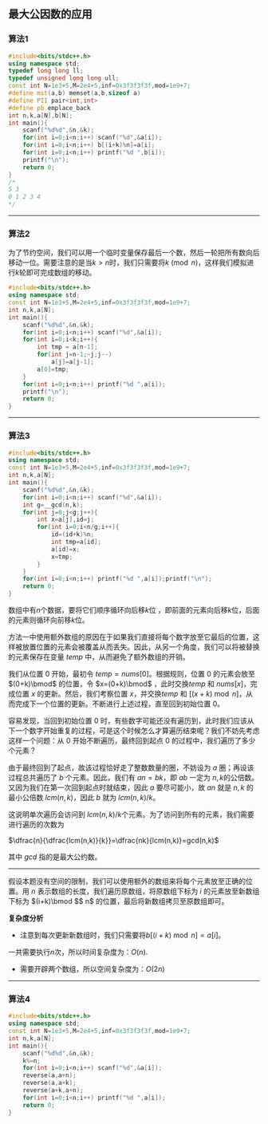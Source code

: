 ## 最大公因数的应用



### 算法1

```cpp
#include<bits/stdc++.h>
using namespace std;
typedef long long ll;
typedef unsigned long long ull; 
const int N=1e3+5,M=2e4+5,inf=0x3f3f3f3f,mod=1e9+7;
#define mst(a,b) memset(a,b,sizeof a)
#define PII pair<int,int>
#define pb emplace_back
int n,k,a[N],b[N];
int main(){
	scanf("%d%d",&n,&k);
	for(int i=0;i<n;i++) scanf("%d",&a[i]);
	for(int i=0;i<n;i++) b[(i+k)%n]=a[i];
	for(int i=0;i<n;i++) printf("%d ",b[i]);
	printf("\n");
	return 0;
}
/*
5 3
0 1 2 3 4
*/
```

----

### 算法2

​		为了节约空间，我们可以用一个临时变量保存最后一个数，然后一轮把所有数向后移动一位。需要注意的是当$k>n$时，我们只需要将$k\pmod n$，这样我们模拟进行$k$轮即可完成数组的移动。



```cpp
#include<bits/stdc++.h>
using namespace std;
const int N=1e3+5,M=2e4+5,inf=0x3f3f3f3f,mod=1e9+7;
int n,k,a[N];
int main(){
	scanf("%d%d",&n,&k);
	for(int i=0;i<n;i++) scanf("%d",&a[i]);
	for(int i=0;i<k;i++){
		int tmp = a[n-1];
		for(int j=n-1;~j;j--)
			a[j]=a[j-1];
		a[0]=tmp;
	}
	for(int i=0;i<n;i++) printf("%d ",a[i]);
	printf("\n");
	return 0;
}
```

---

### 算法3

```cpp
#include<bits/stdc++.h>
using namespace std;
const int N=1e3+5,M=2e4+5,inf=0x3f3f3f3f,mod=1e9+7;
int n,k,a[N];
int main(){
	scanf("%d%d",&n,&k);
	for(int i=0;i<n;i++) scanf("%d",&a[i]);
	int g=__gcd(n,k);
	for(int j=0;j<g;j++){
		int x=a[j],id=j;
		for(int i=0;i<n/g;i++){
			id=(id+k)%n;
			int tmp=a[id];
			a[id]=x;
			x=tmp;
		}
	}
	for(int i=0;i<n;i++) printf("%d ",a[i]);printf("\n");
	return 0;
}
```

数组中有$n$个数据，要将它们顺序循环向后移$k$位 ，即前面的元素向后移$k$位，后面的元素则循环向前移$k$位。

​		方法一中使用额外数组的原因在于如果我们直接将每个数字放至它最后的位置，这样被放置位置的元素会被覆盖从而丢失。因此，从另一个角度，我们可以将被替换的元素保存在变量 $temp$ 中，从而避免了额外数组的开销。

我们从位置 $0$ 开始，最初令 $temp=nums[0]$。根据规则，位置 $0$ 的元素会放至 $(0+k)\bmod$ 的位置，令 $x=(0+k)\bmod$ ，此时交换$temp$ 和 $nums[x]$，完成位置 $x$ 的更新。然后，我们考察位置 $x$，并交换$temp$ 和 $[(x+k)\bmod n]$，从而完成下一个位置的更新。不断进行上述过程，直至回到初始位置 $0$。

容易发现，当回到初始位置 $0$ 时，有些数字可能还没有遍历到，此时我们应该从下一个数字开始重复的过程，可是这个时候怎么才算遍历结束呢？我们不妨先考虑这样一个问题：从 $0$ 开始不断遍历，最终回到起点 $0$ 的过程中，我们遍历了多少个元素？

由于最终回到了起点，故该过程恰好走了整数数量的圈，不妨设为 $a$ 圈；再设该过程总共遍历了 $b$ 个元素。因此，我们有 $an=bk$，即 $ab$ 一定为 $n,k$的公倍数。又因为我们在第一次回到起点时就结束，因此 $a$ 要尽可能小，故 $an$ 就是 $n,k$ 的最小公倍数 $lcm(n,k)$，因此 $b$ 就为 $lcm(n,k)/k$。

这说明单次遍历会访问到 $lcm(n,k)/k$个元素。为了访问到所有的元素，我们需要进行遍历的次数为

$\dfrac{n}{\dfrac{lcm(n,k)}{k}}=\dfrac{nk}{lcm(n,k)}=gcd(n,k)$

其中 $gcd$ 指的是最大公约数。



----

​		 假设本题没有空间的限制，我们可以使用额外的数组来将每个元素放至正确的位置。用 $n$ 表示数组的长度，我们遍历原数组，将原数组下标为 $i$ 的元素放至新数组下标为 $(i+k)\bmod $$ n$ 的位置，最后将新数组拷贝至原数组即可。



**复杂度分析**

- 注意到每次更新新数组时，我们只需要将$b[(i+k)\bmod n]=a[i]$。

一共需要执行$n$次，所以时间复杂度为：$O(n)$.

- 需要开辟两个数组，所以空间复杂度为：$O(2n)$

---

### 算法4

```cpp
#include<bits/stdc++.h>
using namespace std;
const int N=1e3+5,M=2e4+5,inf=0x3f3f3f3f,mod=1e9+7;
int n,k,a[N];
int main(){
	scanf("%d%d",&n,&k);
	k%=n;
	for(int i=0;i<n;i++) scanf("%d",&a[i]);
	reverse(a,a+n);
	reverse(a,a+k);
	reverse(a+k,a+n);
	for(int i=0;i<n;i++) printf("%d ",a[i]);
	return 0;
}
```

